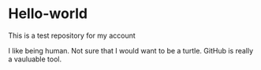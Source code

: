# Hello-world
This is a test repository for my account

I like being human. Not sure that I would want to be a turtle.
GitHub is really a vauluable tool.

